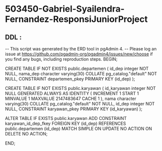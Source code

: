 # 503450-Gabriel-Syailendra-Fernandez-ResponsiJuniorProject


## DDL :
-- This script was generated by the ERD tool in pgAdmin 4.
-- Please log an issue at https://github.com/pgadmin-org/pgadmin4/issues/new/choose if you find any bugs, including reproduction steps.
BEGIN;


CREATE TABLE IF NOT EXISTS public.departemen
(
    id_dep integer NOT NULL,
    nama_dep character varying(30) COLLATE pg_catalog."default" NOT NULL,
    CONSTRAINT departemen_pkey PRIMARY KEY (id_dep)
);

CREATE TABLE IF NOT EXISTS public.karyawan
(
    id_karyawan integer NOT NULL GENERATED ALWAYS AS IDENTITY ( INCREMENT 1 START 1 MINVALUE 1 MAXVALUE 2147483647 CACHE 1 ),
    nama character varying(30) COLLATE pg_catalog."default" NOT NULL,
    id_dep integer NOT NULL,
    CONSTRAINT karyawan_pkey PRIMARY KEY (id_karyawan)
);

ALTER TABLE IF EXISTS public.karyawan
    ADD CONSTRAINT karyawan_id_dep_fkey FOREIGN KEY (id_dep)
    REFERENCES public.departemen (id_dep) MATCH SIMPLE
    ON UPDATE NO ACTION
    ON DELETE NO ACTION;

END;
